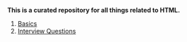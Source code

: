 **This is a curated repository for all things related to HTML.**

1. [Basics](https://github.com/khalidbayan/complete-html-guide/blob/main/basics)
2. [Interview Questions](https://github.com/khalidbayan/complete-html-guide/blob/main/interview-questions)
